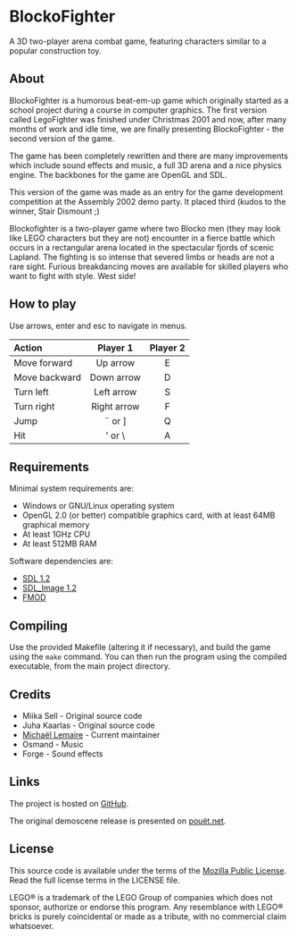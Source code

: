 BlockoFighter
=============

A 3D two-player arena combat game, featuring characters similar to a popular construction toy.

About
-----

BlockoFighter is a humorous beat-em-up game which originally started as a school project during a course in computer graphics. The first version called LegoFighter was finished under Christmas 2001 and now, after many months of work and idle time, we are finally presenting BlockoFighter - the second version of the game.

The game has been completely rewritten and there are many improvements which include sound effects and music, a full 3D arena and a nice physics engine. The backbones for the game are OpenGL and SDL.

This version of the game was made as an entry for the game development competition at the Assembly 2002 demo party. It placed third (kudos to the winner, Stair Dismount ;)

Blockofighter is a two-player game where two Blocko men (they may look like LEGO characters but they are not) encounter in a fierce battle which occurs in a rectangular arena located in the spectacular fjords of scenic Lapland. The fighting is so intense that severed limbs or heads are not a rare sight. Furious breakdancing moves are available for skilled players who want to fight with style. West side!

How to play
-----------

Use arrows, enter and esc to navigate in menus.

| Action         | Player 1      | Player 2     |
|:---------------|:-------------:|:------------:|
| Move forward   | Up arrow      | E            |
| Move backward  | Down arrow    | D            |
| Turn left      | Left arrow    | S            |
| Turn right     | Right arrow   | F            |
| Jump           | ¨ or ]        | Q            |
| Hit            | ' or \        | A            |

Requirements
------------

Minimal system requirements are:

* Windows or GNU/Linux operating system
* OpenGL 2.0 (or better) compatible graphics card, with at least 64MB graphical memory
* At least 1GHz CPU
* At least 512MB RAM

Software dependencies are:

* [SDL 1.2](http://www.libsdl.org/)
* [SDL_Image 1.2](http://www.libsdl.org/)
* [FMOD](http://www.fmod.org)

Compiling
---------

Use the provided Makefile (altering it if necessary), and build the game using the `make` command. You can then run the program using the compiled executable, from the main project directory.

Credits
-------

* Miika Sell - Original source code
* Juha Kaarlas - Original source code
* [Michaël Lemaire](http://thunderk.net) - Current maintainer
* Osmand - Music
* Forge - Sound effects

Links
-----

The project is hosted on [GitHub](https://github.com/thunderk/blockofighter).

The original demoscene release is presented on [pouët.net](http://www.pouet.net/prod.php?which=7195).

License
-------

This source code is available under the terms of the [Mozilla Public License](http://www.mozilla.org/MPL/2.0/). Read the full license terms in the LICENSE file.

LEGO® is a trademark of the LEGO Group of companies which does not sponsor, authorize or endorse this program. Any resemblance with LEGO® bricks is purely coincidental or made as a tribute, with no commercial claim whatsoever.
